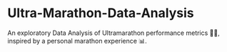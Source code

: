# Ultra-Marathon-Data-Analysis
An exploratory Data Analysis of Ultramarathon performance metrics 🏃‍♂️, inspired by a personal marathon experience 📊.
